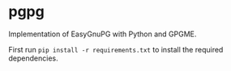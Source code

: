 # pgpg
Implementation of EasyGnuPG with Python and GPGME.

First run `pip install -r requirements.txt` to install the required
dependencies. 
